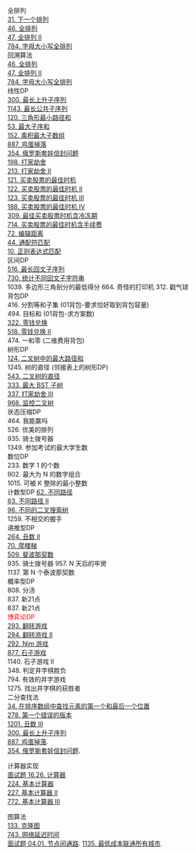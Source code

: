 全排列  
[31. 下一个排列](https://leetcode-cn.com/problems/next-permutation/)  
[46. 全排列](https://leetcode-cn.com/problems/permutations/)  
[47. 全排列 II](https://leetcode-cn.com/problems/permutations-ii/)  
[784. 字母大小写全排列](https://leetcode-cn.com/problems/letter-case-permutation/)  
回溯算法  
[46. 全排列](https://leetcode-cn.com/problems/permutations/)  
[47. 全排列 II](https://leetcode-cn.com/problems/permutations-ii/)  
[784. 字母大小写全排列](https://leetcode-cn.com/problems/letter-case-permutation/)  
线性DP  
[300. 最长上升子序列](https://leetcode-cn.com/problems/longest-increasing-subsequence/)  
[1143. 最长公共子序列](https://leetcode-cn.com/problems/longest-common-subsequence/)  
[120. 三角形最小路径和](https://leetcode-cn.com/problems/triangle/)  
[53. 最大子序和](https://leetcode-cn.com/problems/maximum-subarray/)  
[152. 乘积最大子数组](https://leetcode-cn.com/problems/maximum-product-subarray/)  
[887. 鸡蛋掉落](https://leetcode-cn.com/problems/super-egg-drop/submissions/)     
[354. 俄罗斯套娃信封问题](https://leetcode-cn.com/problems/russian-doll-envelopes/)  
[198. 打家劫舍](https://leetcode-cn.com/problems/house-robber/)   
[213. 打家劫舍 II](https://leetcode-cn.com/problems/house-robber-ii/)  
[121. 买卖股票的最佳时机](https://leetcode-cn.com/problems/best-time-to-buy-and-sell-stock/)   
[122. 买卖股票的最佳时机 II](https://leetcode-cn.com/problems/best-time-to-buy-and-sell-stock-ii/)   
[123. 买卖股票的最佳时机 III](https://leetcode-cn.com/problems/best-time-to-buy-and-sell-stock-iii/)   
[188. 买卖股票的最佳时机 IV](https://leetcode-cn.com/problems/best-time-to-buy-and-sell-stock-iv/)  
[309. 最佳买卖股票时机含冷冻期](https://leetcode-cn.com/problems/best-time-to-buy-and-sell-stock-with-cooldown/)  
[714. 买卖股票的最佳时机含手续费](https://leetcode-cn.com/problems/best-time-to-buy-and-sell-stock-with-transaction-fee/)  
[72. 编辑距离](https://leetcode-cn.com/problems/edit-distance/)  
[44. 通配符匹配](https://leetcode-cn.com/problems/wildcard-matching/)  
[10. 正则表达式匹配](https://leetcode-cn.com/problems/regular-expression-matching/)  
区间DP  
[516. 最长回文子序列](https://leetcode-cn.com/problems/longest-palindromic-subsequence/)     
[730. 统计不同回文子字符串](https://leetcode-cn.com/problems/count-different-palindromic-subsequences/)   
1039. 多边形三角剖分的最低得分 
664. 奇怪的打印机 
312. 戳气球  
背包DP  
416. 分割等和子集 (01背包-要求恰好取到背包容量)  
494. 目标和 (01背包-求方案数)  
[322. 零钱兑换](https://leetcode-cn.com/problems/coin-change/)  
[518. 零钱兑换 II](https://leetcode-cn.com/problems/coin-change-2/)  
474. 一和零 (二维费用背包)  
树形DP  
[124. 二叉树中的最大路径和](https://leetcode-cn.com/problems/binary-tree-maximum-path-sum/)  
1245. 树的直径 (邻接表上的树形DP)  
[543. 二叉树的直径](https://leetcode-cn.com/problems/diameter-of-binary-tree/)  
[333. 最大 BST 子树](https://leetcode-cn.com/problems/largest-bst-subtree/)  
[337. 打家劫舍 III](https://leetcode-cn.com/problems/house-robber-iii/)  
[968. 监控二叉树](https://leetcode-cn.com/problems/binary-tree-cameras/)  
状态压缩DP  
464. 我能赢吗  
526. 优美的排列   
935. 骑士拨号器   
1349. 参加考试的最大学生数   
数位DP  
233. 数字 1 的个数  
902. 最大为 N 的数字组合   
1015. 可被 K 整除的最小整数  
计数型DP
[62. 不同路径](https://leetcode-cn.com/problems/unique-paths/)  
[63. 不同路径 II](https://leetcode-cn.com/problems/unique-paths-ii/)    
[96. 不同的二叉搜索树](https://leetcode-cn.com/problems/unique-binary-search-trees/)  
1259. 不相交的握手  
递推型DP  
[264. 丑数 II](https://leetcode-cn.com/problems/ugly-number-ii/)  
[70. 爬楼梯](https://leetcode-cn.com/problems/climbing-stairs/)  
[509. 斐波那契数](https://leetcode-cn.com/problems/fibonacci-number/)   
935. 骑士拨号器 
957. N 天后的牢房  
1137. 第 N 个泰波那契数    
概率型DP  
808. 分汤  
837. 新21点   
837. 新21点  
<font color=red> 博弈论DP </font>  
[293. 翻转游戏](https://leetcode-cn.com/problems/flip-game/)   
[294. 翻转游戏 II](https://leetcode-cn.com/problems/flip-game-ii/)  
[292. Nim 游戏](https://leetcode-cn.com/problems/nim-game/)    
[877. 石子游戏](https://leetcode-cn.com/problems/stone-game/)    
1140. 石子游戏 II  
348. 判定井字棋胜负  
794. 有效的井字游戏   
1275. 找出井字棋的获胜者  
二分查找法  
[34. 在排序数组中查找元素的第一个和最后一个位置](https://leetcode-cn.com/problems/find-first-and-last-position-of-element-in-sorted-array/)  
[278. 第一个错误的版本](https://leetcode-cn.com/problems/first-bad-version/)  
[1201. 丑数 III](https://leetcode-cn.com/problems/ugly-number-iii/)  
[300. 最长上升子序列](https://leetcode-cn.com/problems/longest-increasing-subsequence/)  
[887. 鸡蛋掉落](https://leetcode-cn.com/problems/super-egg-drop/submissions/).  
[354. 俄罗斯套娃信封问题](https://leetcode-cn.com/problems/russian-doll-envelopes/). 

计算器实现  
[面试题 16.26. 计算器](https://leetcode-cn.com/problems/calculator-lcci/)  
[224. 基本计算器](https://leetcode-cn.com/problems/basic-calculator/)  
[227. 基本计算器 II](https://leetcode-cn.com/problems/basic-calculator-ii/)  
[772. 基本计算器 III](https://leetcode-cn.com/problems/basic-calculator-iii/)  

图算法   
[133. 克隆图](https://leetcode-cn.com/problems/clone-graph/)  
[743. 网络延迟时间](https://leetcode-cn.com/problems/network-delay-time/)  
[面试题 04.01. 节点间通路](https://leetcode-cn.com/problems/route-between-nodes-lcci/). 
[1135. 最低成本联通所有城市](https://leetcode-cn.com/problems/connecting-cities-with-minimum-cost/). 

